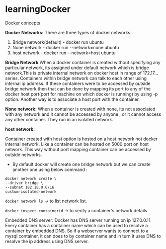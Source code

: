 # learningDocker
Docker concepts

**Docker Networks:**
There are three types of docker networks.

1. Bridge network(default) - docker run ubuntu
2. None network - docker run --network=none ubuntu
3. host network - docker run --network=host ubuntu

**Bridge Network**
When a docker container is created without specifying any particular network, its assigned under default network which is bridge network.This is private internal network on docker host in range of 172.17... series.
Containers within bridge network can talk to each other using internal ip address. If these
containers were to be accessed by outside bridge network then that can be done by mapping its port to any of the docker host port(port for machine on which docker is running) by using -p option. Another way is to associate a host port with the container.

**None network:** When a container is created with none, its not associated with any network and it cannot be accessed by anyone , or it cannot access any other container. They run in an isolated network.

**host network:**

Container created with host option is hosted on a host network not docker internal network. Like a container can be hosted on 5000 port on host network. This way without port mapping container can be accessed by outside networks.

- By default docker will create one bridge network but we can create another one using below command :

```
docker network create \
--driver bridge \
--subnet 182.18.0.0/16
custom-isolated-network
```

`docker network ls` -> to list network list.

`docker inspect containerid` -> to verify a container's network details.

Embedded DNS server: Docker has DNS server running on ip 127.0.0.11. Every container has a container name which can be used to resolve a container by embedded DNS. So if a webserver wants to connect to a mysql container, it can does to by container name and in turn it uses DNS to resolve the ip address using DNS server.
